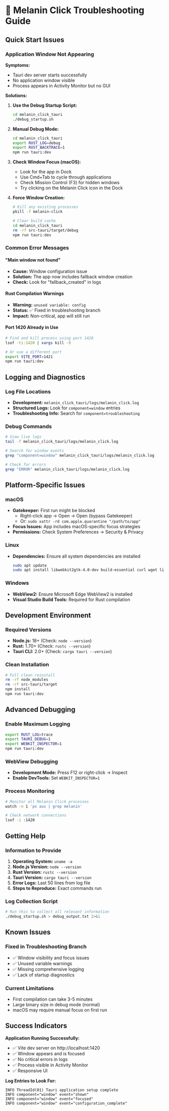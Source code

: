 # 🔧 Melanin Click Troubleshooting Guide

## Quick Start Issues

### Application Window Not Appearing

**Symptoms:**
- Tauri dev server starts successfully
- No application window visible
- Process appears in Activity Monitor but no GUI

**Solutions:**

1. **Use the Debug Startup Script:**
   ```bash
   cd melanin_click_tauri
   ./debug_startup.sh
   ```

2. **Manual Debug Mode:**
   ```bash
   cd melanin_click_tauri
   export RUST_LOG=debug
   export RUST_BACKTRACE=1
   npm run tauri:dev
   ```

3. **Check Window Focus (macOS):**
   - Look for the app in Dock
   - Use Cmd+Tab to cycle through applications
   - Check Mission Control (F3) for hidden windows
   - Try clicking on the Melanin Click icon in the Dock

4. **Force Window Creation:**
   ```bash
   # Kill any existing processes
   pkill -f melanin-click
   
   # Clear build cache
   cd melanin_click_tauri
   rm -rf src-tauri/target/debug
   npm run tauri:dev
   ```

### Common Error Messages

#### "Main window not found"
- **Cause:** Window configuration issue
- **Solution:** The app now includes fallback window creation
- **Check:** Look for "fallback_created" in logs

#### Rust Compilation Warnings
- **Warning:** `unused variable: config`
- **Status:** ✅ Fixed in troubleshooting branch
- **Impact:** Non-critical, app will still run

#### Port 1420 Already in Use
```bash
# Find and kill process using port 1420
lsof -ti:1420 | xargs kill -9

# Or use a different port
export VITE_PORT=1421
npm run tauri:dev
```

## Logging and Diagnostics

### Log File Locations
- **Development:** `melanin_click_tauri/logs/melanin_click.log`
- **Structured Logs:** Look for `component=window` entries
- **Troubleshooting Info:** Search for `component=troubleshooting`

### Debug Commands
```bash
# View live logs
tail -f melanin_click_tauri/logs/melanin_click.log

# Search for window events
grep "component=window" melanin_click_tauri/logs/melanin_click.log

# Check for errors
grep "ERROR" melanin_click_tauri/logs/melanin_click.log
```

## Platform-Specific Issues

### macOS
- **Gatekeeper:** First run might be blocked
  - Right-click app → Open → Open (bypass Gatekeeper)
  - Or: `sudo xattr -rd com.apple.quarantine "/path/to/app"`
- **Focus Issues:** App includes macOS-specific focus strategies
- **Permissions:** Check System Preferences → Security & Privacy

### Linux
- **Dependencies:** Ensure all system dependencies are installed
  ```bash
  sudo apt update
  sudo apt install libwebkit2gtk-4.0-dev build-essential curl wget libssl-dev libgtk-3-dev libayatana-appindicator3-dev librsvg2-dev
  ```

### Windows
- **WebView2:** Ensure Microsoft Edge WebView2 is installed
- **Visual Studio Build Tools:** Required for Rust compilation

## Development Environment

### Required Versions
- **Node.js:** 18+ (Check: `node --version`)
- **Rust:** 1.70+ (Check: `rustc --version`)
- **Tauri CLI:** 2.0+ (Check: `cargo tauri --version`)

### Clean Installation
```bash
# Full clean reinstall
rm -rf node_modules
rm -rf src-tauri/target
npm install
npm run tauri:dev
```

## Advanced Debugging

### Enable Maximum Logging
```bash
export RUST_LOG=trace
export TAURI_DEBUG=1
export WEBKIT_INSPECTOR=1
npm run tauri:dev
```

### WebView Debugging
- **Development Mode:** Press F12 or right-click → Inspect
- **Enable DevTools:** Set `WEBKIT_INSPECTOR=1`

### Process Monitoring
```bash
# Monitor all Melanin Click processes
watch -n 1 'ps aux | grep melanin'

# Check network connections
lsof -i :1420
```

## Getting Help

### Information to Provide
1. **Operating System:** `uname -a`
2. **Node.js Version:** `node --version`
3. **Rust Version:** `rustc --version`
4. **Tauri Version:** `cargo tauri --version`
5. **Error Logs:** Last 50 lines from log file
6. **Steps to Reproduce:** Exact commands run

### Log Collection Script
```bash
# Run this to collect all relevant information
./debug_startup.sh > debug_output.txt 2>&1
```

## Known Issues

### Fixed in Troubleshooting Branch
- ✅ Window visibility and focus issues
- ✅ Unused variable warnings
- ✅ Missing comprehensive logging
- ✅ Lack of startup diagnostics

### Current Limitations
- First compilation can take 3-5 minutes
- Large binary size in debug mode (normal)
- macOS may require manual focus on first run

## Success Indicators

**Application Running Successfully:**
- ✅ Vite dev server on http://localhost:1420
- ✅ Window appears and is focused
- ✅ No critical errors in logs
- ✅ Process visible in Activity Monitor
- ✅ Responsive UI

**Log Entries to Look For:**
```
INFO ThreadId(01) Tauri application setup complete
INFO component="window" event="shown" 
INFO component="window" event="focused"
INFO component="window" event="configuration_complete"
```